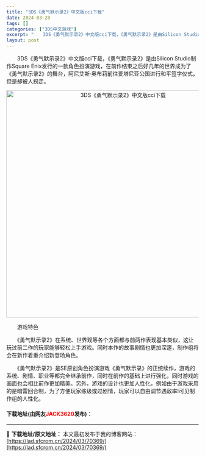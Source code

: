 ```yaml
---
title: "3DS《勇气默示录2》中文版cci下载"
date: 2024-03-28
tags: []
categories: ["3DS中文游戏"]
excerpt: "　　3DS《勇气默示录2》中文版cci下载，《勇气默示录2》是由Silicon Studio制作Square Enix发行的一款角色扮演游戏，在前作结束之后好几年的世界成为了《勇气默示录2》的舞台，阿尼艾斯&middot;奥布莉前往爱塔尼亚公国进行和平签字仪式，但是却被人拐走。 　　游戏特色 　　《&hellip;"
layout: post
---
```


 <p>　　3DS《勇气默示录2》中文版cci下载，《勇气默示录2》是由Silicon Studio制作Square Enix发行的一款角色扮演游戏，在前作结束之后好几年的世界成为了《勇气默示录2》的舞台，阿尼艾斯&middot;奥布莉前往爱塔尼亚公国进行和平签字仪式，但是却被人拐走。</p> <p align="center"><img align="" border="0" src="https://lad.sfcrom.cn/wp-content/uploads/2024/03/20240328_66054935d75ef.png" width="596" alt="3DS《勇气默示录2》中文版cci下载" /></p> <p>　　游戏特色</p> <p>　　《勇气默示录2》在系统、世界观等各个方面都与前两作表现基本类似，这让玩过前二作的玩家能够轻松上手游戏。同时本作的故事剧情也更加深邃，制作组将会在新作着重介绍新登场角色。</p> <p>　　《勇气默示录2》是SE原创角色扮演游戏《勇气默示录》的正统续作，游戏的系统、剧情、职业等都完全继承前作，同时在前作的基础上进行强化，同时游戏的画面也会相比前作更加精美。另外，游戏的设计也更加人性化，例如由于游戏采用的是暗雷回合制，为了方便玩家练级或过剧情，玩家可以自由调节遇敌率!可见制作组的人性化。</p> <p><h4>下载地址(由网友<font color="red">JACK3620</font>发布)：</h4></p> 

---
📖 **下载地址/原文地址：** 本文最初发布于我的博客网站：[https://lad.sfcrom.cn/2024/03/70369/](https://lad.sfcrom.cn/2024/03/70369/)
